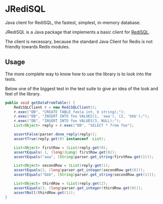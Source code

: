 # JRediSQL

Java client for RediSQL, the fastest, simplest, in-memory database.

JRediSQL is a Java package that implements a basic client for [RediSQL][redisql].

The client is necessary, because the standard Java Client for Redis is not friendly towards Redis modules.


## Usage

The more complete way to know how to use the library is to look into the tests.

Below one of the biggest test in the test suite to give an idea of the look and feel of the library.

```java
public void getDataFromTable() {
    RediSQLClient r = new RediSQLClient();
    r.exec("DB", "CREATE TABLE foo(a int, b string);");
    r.exec("DB", "INSERT INTO foo VALUES(1, 'aaa'), (2, 'bbb');");
    r.exec("DB", "INSERT INTO foo VALUES(3, NULL);");
    List<Object> reply = r.exec("DB", "SELECT * from foo");

    assertFalse(parser.done_reply(reply));
    assertTrue(reply.get(0) instanceof  List);

    List<Object> firstRow = (List)reply.get(0);
    assertEquals( 1, (long)(Long) firstRow.get(0));
    assertEquals("aaa", (String)parser.get_string(firstRow.get(1)));

    List<Object> secondRow = (List)reply.get(1);
    assertEquals(2, (long)parser.get_integer(secondRow.get(0)));
    assertEquals("bbb", (String)parser.get_string(secondRow.get(1)));

    List<Object> thirdRow = (List)reply.get(2);
    assertEquals(3, (long)parser.get_integer(thirdRow.get(0)));
    assertNull(thirdRow.get(1));
}
```

[redisql]: https://redisql.com 